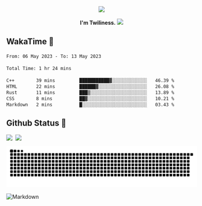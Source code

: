 <div align="center">
<img src="https://images.weserv.nl/?url=avatars.githubusercontent.com/u/10475770?v=4&h=360&w=360&fit=cover&mask=circle&maxage=7d"/>
</div>

<div align="center">

**I'm Twiliness.** <a href="https://github.com/DarkHighness"><img src="https://media.giphy.com/media/hvRJCLFzcasrR4ia7z/giphy.gif" width="5%"></a>

</div>

## WakaTime 🧐

<!--START_SECTION:waka-->

```text
From: 06 May 2023 - To: 13 May 2023

Total Time: 1 hr 24 mins

C++        39 mins         ███████████▓░░░░░░░░░░░░░   46.39 %
HTML       22 mins         ██████▓░░░░░░░░░░░░░░░░░░   26.08 %
Rust       11 mins         ███▒░░░░░░░░░░░░░░░░░░░░░   13.89 %
CSS        8 mins          ██▓░░░░░░░░░░░░░░░░░░░░░░   10.21 %
Markdown   2 mins          █░░░░░░░░░░░░░░░░░░░░░░░░   03.43 %
```

<!--END_SECTION:waka-->

## Github Status 🥰

<div style="display: flex; gap: 8px;">
<img src="https://github-readme-stats.vercel.app/api?username=DarkHighness&count_private=true&show_icons=true&hide_border=true"/>
<img src="https://github-readme-stats.vercel.app/api/top-langs/?username=DarkHighness&hide_border=true"/>
</div>

<!-- ![3D-Profile](https://raw.githubusercontent.com/DarkHighness/DarkHighness/master/profile-3d-contrib/profile-south-season-animate.svg) -->

![Snake-Profile](https://raw.githubusercontent.com/DarkHighness/DarkHighness/master/dist/github-snake.svg)

 ![Markdown](https://img.shields.io/badge/markdown%20💘-%23000000.svg?style=for-the-badge&logo=markdown&logoColor=white)


